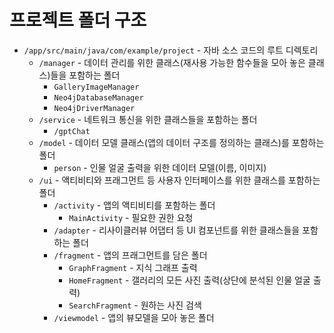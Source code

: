 # 프로젝트 폴더 구조
- `/app/src/main/java/com/example/project` - 자바 소스 코드의 루트 디렉토리
  - `/manager` - 데이터 관리를 위한 클래스(재사용 가능한 함수들을 모아 놓은 클래스)들을 포함하는 폴더
    - `GalleryImageManager`
    - `Neo4jDatabaseManager`
    - `Neo4jDriverManager`
  - `/service` - 네트워크 통신을 위한 클래스들을 포함하는 폴더
    - `/gptChat`
  - `/model` - 데이터 모델 클래스(앱의 데이터 구조를 정의하는 클래스)를 포함하는 폴더
    - `person` - 인물 얼굴 출력을 위한 데이터 모델(이름, 이미지)
  - `/ui` - 액티비티와 프래그먼트 등 사용자 인터페이스를 위한 클래스를 포함하는 폴더
    - `/activity` - 앱의 액티비티를 포함하는 폴더
      - `MainActivity` - 필요한 권한 요청
    - `/adapter` - 리사이클러뷰 어댑터 등 UI 컴포넌트를 위한 클래스들을 포함하는 폴더
    - `/fragment` - 앱의 프래그먼트를 담은 폴더
      - `GraphFragment` - 지식 그래프 출력
      - `HomeFragment` - 갤러리의 모든 사진 출력(상단에 분석된 인물 얼굴 출력)
      - `SearchFragment` - 원하는 사진 검색
    - `/viewmodel` - 앱의 뷰모델을 모아 놓은 폴더

